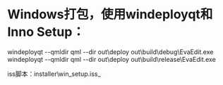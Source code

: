 # Windows打包，使用windeployqt和Inno Setup：
windeployqt --qmldir qml --dir out\deploy out\build\debug\EvaEdit.exe
windeployqt --qmldir qml --dir out\deploy out\build\release\EvaEdit.exe

iss脚本：installer\win_setup.iss_